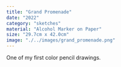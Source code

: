 ```yaml
---
title: "Grand Promenade"
date: "2022"
category: "sketches"
material: "Alcohol Marker on Paper"
size: "29.7cm x 42.0cm"
image: "./../images/grand_promenade.png"
---
```


One of my first color pencil drawings.